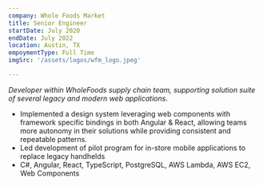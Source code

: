 ```yaml
---
company: Whole Foods Market
title: Senior Engineer
startDate: July 2020
endDate: July 2022
location: Austin, TX
empoymentType: Full Time
imgSrc: '/assets/logos/wfm_logo.jpeg'

---
```


*Developer within WholeFoods supply chain team, supporting solution suite of several legacy and modern web applications.* 
 
* Implemented a design system leveraging web components with framework specific bindings in both Angular & React, allowing teams more autonomy in their solutions while providing consistent and repeatable patterns.  
* Led development of pilot program for in-store mobile applications to replace legacy handhelds  
* C#, Angular, React, TypeScript, PostgreSQL, AWS Lambda, AWS EC2, Web Components  